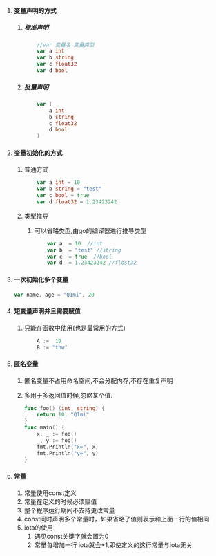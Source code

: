 1.  #### 变量声明的方式

    1.  ##### 标准声明

        ```go
        	//var 变量名 变量类型
            var a int
        	var b string
        	var c float32
        	var d bool
        ```

        

    2.  ##### 批量声明

        ```go
        	var (
        		a int
        		b string
        		c float32
        		d bool
        	)
        ```

2.  #### 变量初始化的方式

    1.  普通方式

        ```go
        	var a int = 10
        	var b string = "test"
        	var c bool = true
        	var d float32 = 1.23423242
        ```

    2.  类型推导

        1.  可以省略类型,由go的编译器进行推导类型

            ```go
            	var a  = 10  //int
            	var b  = "test" //string
            	var c  = true  //bool
            	var d  = 1.23423242 //flost32
            ```

3.  #### 一次初始化多个变量

    ```go
    var name, age = "Q1mi", 20
    ```

4.  #### 短变量声明并且需要赋值

    1.  只能在函数中使用(也是最常用的方式)

        ```go
        	A :=  19
        	B := "thw"
        ```

5.  #### 匿名变量

    1.  匿名变量不占用命名空间,不会分配内存,不存在重复声明

    2.  多用于多返回值时候,忽略某个值.

        ```go
        func foo() (int, string) {
        	return 10, "Q1mi"
        }
        func main() {
        	x, _ := foo()
        	_, y := foo()
        	fmt.Println("x=", x)
        	fmt.Println("y=", y)
        }
        ```

6.  #### 常量

    1.  常量使用const定义
    2.  常量在定义的时候必须赋值
    3.  整个程序运行期间不支持更改常量
    4.  const同时声明多个常量时，如果省略了值则表示和上面一行的值相同
    5.  iota的使用
        1.  遇见const关键字就会置为0
        2.  常量每增加一行 iota就会+1,即使定义的这行常量与iota无关 